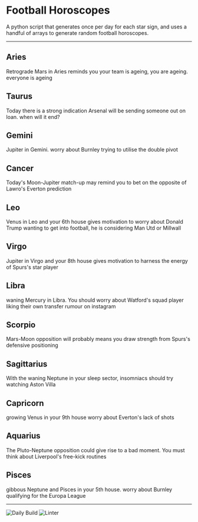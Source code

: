 # Football Horoscopes

A python script that generates once per day for each star sign, and uses a handful of arrays to generate random football horoscopes.

---

<!-- horoscopes_item starts -->
<h2>Aries</h2><p>Retrograde Mars in Aries reminds you your team is ageing, you are ageing. everyone is ageing</p><h2>Taurus</h2><p>Today there is a strong indication Arsenal will be sending someone out on loan. when will it end?</p><h2>Gemini</h2><p>Jupiter in Gemini. worry about Burnley trying to utilise the double pivot</p><h2>Cancer</h2><p>Today's Moon-Jupiter match-up may remind you to bet on the opposite of Lawro's Everton prediction</p><h2>Leo</h2><p>Venus in Leo and your 6th house gives motivation to worry about Donald Trump wanting to get into football, he is considering Man Utd or Millwall</p><h2>Virgo</h2><p>Jupiter in Virgo and your 8th house gives motivation to harness the energy of Spurs's star player</p><h2>Libra</h2><p>waning Mercury in Libra. You should worry about Watford's squad player liking their own transfer rumour on instagram</p><h2>Scorpio</h2><p>Mars-Moon opposition will probably means you draw strength from Spurs's defensive positioning</p><h2>Sagittarius</h2><p>With the waning Neptune in your sleep sector, insomniacs should try watching Aston Villa</p><h2>Capricorn</h2><p>growing Venus in your 9th house worry about Everton's lack of shots</p><h2>Aquarius</h2><p>The Pluto-Neptune opposition could give rise to a bad moment. You must think about Liverpool's free-kick routines</p><h2>Pisces</h2><p>gibbous Neptune and Pisces in your 5th house. worry about Burnley qualifying for the Europa League</p>
<!-- horoscopes_item ends -->

---

![Daily Build](https://github.com/MatBenfield/horofootball.thechels.uk/workflows/Daily%20Build/badge.svg) ![Linter](https://github.com/MatBenfield/horofootball.thechels.uk/workflows/Linter/badge.svg)
